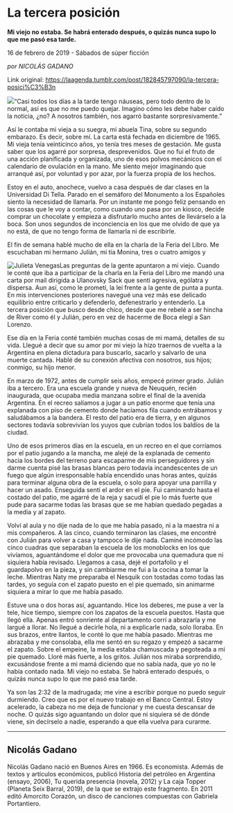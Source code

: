 # La tercera posición

**Mi viejo no estaba. Se habrá enterado después, o quizás nunca supo lo que me pasó esa tarde.**

16 de febrero de 2019 - Sábados de súper ficción

_por NICOLÁS GADANO_

Link original: https://laagenda.tumblr.com/post/182845797090/la-tercera-posici%C3%B3n

![](https://64.media.tumblr.com/9dc749ce9c73c38d8522aa721cfc0a16/9c311a9f3d36430c-ba/s500x750/9782c4b471f5ed7f5f2ff7a5a2395a1b52bed007.jpg)“Casi todos los días a la tarde tengo náuseas, pero todo dentro de lo normal, así es que no me puedo quejar. Imagino cómo les debe haber caído la noticia, ¿no? A nosotros también, nos agarró bastante sorpresivamente.”

Así le contaba mi vieja a su suegra, mi abuela Tina, sobre su segundo embarazo. Es decir, sobre mí. La carta está fechada en diciembre de 1965. Mi vieja tenía veinticinco años, yo tenía tres meses de gestación. Me gusta saber que los agarré por sorpresa, desprevenidos. Que no fui el fruto de una acción planificada y organizada, uno de esos polvos mecánicos con el calendario de ovulación en la mano. Me siento mejor imaginando que arranqué así, por voluntad y por azar, por la fuerza propia de los hechos.

Estoy en el auto, anochece, vuelvo a casa después de dar clases en la Universidad Di Tella. Parado en el semáforo del Monumento a los Españoles siento la necesidad de llamarla. Por un instante me pongo feliz pensando en las cosas que le voy a contar, como cuando uno pasa por un kiosco, decide comprar un chocolate y empieza a disfrutarlo mucho antes de llevárselo a la boca. Son unos segundos de inconciencia en los que me olvido de que ya no está, de que no tengo forma de llamarla ni de escribirle.

El fin de semana hablé mucho de ella en la charla de la Feria del Libro. Me escuchaban mi hermano Julián, mi tía Monina, tres o cuatro amigos y 

![Julieta Venegas](https://64.media.tumblr.com/e9e5e20da676844a446edfe229e05cc7/9c311a9f3d36430c-77/s250x400/bfa1e177dc0a30e8e9e50e16d92d4b7c375d8d9c.jpg)Las preguntas de la gente apuntaron a mi viejo. Cuando le conté que iba a participar de la charla en la Feria del Libro me mandó una carta por mail dirigida a Ulanovsky Sack que sentí agresiva, ególatra y dispersa. Aun así, como le prometí, la leí frente a la gente de punta a punta. En mis intervenciones posteriores navegué una vez más ese delicado equilibrio entre criticarlo y defenderlo, defenestrarlo y entenderlo. La tercera posición que busco desde chico, desde que me rebelé a ser hincha de River como él y Julián, pero en vez de hacerme de Boca elegí a San Lorenzo.

Ese día en la Feria conté también muchas cosas de mi mamá, detalles de su vida. Llegué a decir que su amor por mi viejo la hizo traernos de vuelta a la Argentina en plena dictadura para buscarlo, sacarlo y salvarlo de una muerte cantada. Hablé de su conexión afectiva con nosotros, sus hijos; conmigo, su hijo menor.

En marzo de 1972, antes de cumplir seis años, empecé primer grado. Julián iba a tercero. Era una escuela grande y nueva de Neuquén, recién inaugurada, que ocupaba media manzana sobre el final de la avenida Argentina. En el recreo salíamos a jugar a un patio enorme que tenía una explanada con piso de cemento donde hacíamos fila cuando entrábamos y saludábamos a la bandera. El resto del patio era de tierra, y en algunos sectores todavía sobrevivían los yuyos que cubrían todos los baldíos de la ciudad.

Uno de esos primeros días en la escuela, en un recreo en el que corríamos por el patio jugando a la mancha, me alejé de la explanada de cemento hacia los bordes del terreno para escaparme de mis perseguidores y sin darme cuenta pisé las brasas blancas pero todavía incandescentes de un fuego que algún irresponsable había encendido unas horas antes, quizás para terminar alguna obra de la escuela, o solo para apoyar una parrilla y hacer un asado. Enseguida sentí el ardor en el pie. Fui caminando hasta el costado del patio, me agarré de la reja y sacudí el pie lo más fuerte que pude para sacarme todas las brasas que se me habían quedado pegadas a la media y al zapato.

Volví al aula y no dije nada de lo que me había pasado, ni a la maestra ni a mis compañeros. A las cinco, cuando terminaron las clases, me encontré con Julián para volver a casa y tampoco le dije nada. Caminé incómodo las cinco cuadras que separaban la escuela de los monoblocks en los que vivíamos, aguantándome el dolor que me provocaba una quemadura que ni siquiera había revisado. Llegamos a casa, dejé el portafolio y el guardapolvo en la pieza, y sin cambiarme me fui a la cocina a tomar la leche. Mientras Naty me preparaba el Nesquik con tostadas como todas las tardes, yo seguía con el zapato puesto en el pie quemado, sin animarme siquiera a mirar lo que me había pasado.

Estuve una o dos horas así, aguantando. Hice los deberes, me puse a ver la tele, hice tiempo, siempre con los zapatos de la escuela puestos. Hasta que llegó ella. Apenas entró sonriente al departamento corrí a abrazarla y me largué a llorar. No llegué a decirle hola, ni a explicarle nada, solo lloraba. En sus brazos, entre llantos, le conté lo que me había pasado. Mientras me abrazaba y me consolaba, ella me sentó en su regazo y empezó a sacarme el zapato. Sobre el empeine, la media estaba chamuscada y pegoteada a mi pie quemado. Lloré más fuerte, a los gritos. Julián nos miraba sorprendido, excusándose frente a mi mamá diciendo que no sabía nada, que yo no le había contado nada. Mi viejo no estaba. Se habrá enterado después, o quizás nunca supo lo que me pasó esa tarde.

Ya son las 2:32 de la madrugada; me vine a escribir porque no puedo seguir durmiendo. Creo que es por el nuevo trabajo en el Banco Central. Estoy acelerado, la cabeza no me deja de funcionar y me cuesta descansar de noche. O quizás sigo aguantando un dolor que ni siquiera sé de dónde viene, sin decírselo a nadie, esperando a que ella vuelva para curarme.



---

 Nicolás Gadano
---------------

Nicolás Gadano nació en Buenos Aires en 1966. Es economista. Además de textos y artículos económicos, publicó Historia del petróleo en Argentina (ensayo, 2006), Tu querida presencia (novela, 2012) y La caja Topper (Planeta Seix Barral, 2019), de la que se extrajo este fragmento. En 2011 editó Amorcito Corazón, un disco de canciones compuestas con Gabriela Portantiero. 

